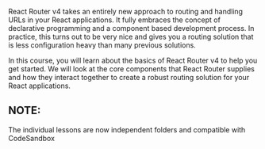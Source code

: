 
React Router v4 takes an entirely new approach to routing and handling URLs in your React applications. It fully embraces the concept of declarative programming and a component based development process. In practice, this turns out to be very nice and gives you a routing solution that is less configuration heavy than many previous solutions.

In this course, you will learn about the basics of React Router v4 to help you get started. We will look at the core components that React Router supplies and how they interact together to create a robust routing solution for your React applications.

## NOTE:
The individual lessons are now independent folders and compatible with CodeSandbox